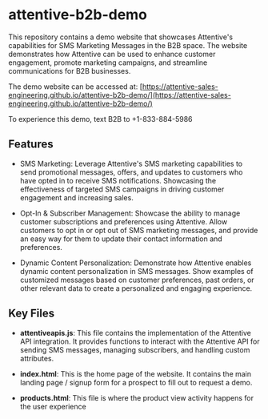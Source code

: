 # attentive-b2b-demo

This repository contains a demo website that showcases Attentive's capabilities for SMS Marketing Messages in the B2B space. The website demonstrates how Attentive can be used to enhance customer engagement, promote marketing campaigns, and streamline communications for B2B businesses.

The demo website can be accessed at: [https://attentive-sales-engineering.github.io/attentive-b2b-demo/](https://attentive-sales-engineering.github.io/attentive-b2b-demo/)

To experience this demo, text B2B to +1-833-884-5986


## Features

- SMS Marketing: Leverage Attentive's SMS marketing capabilities to send promotional messages, offers, and updates to customers who have opted in to receive SMS notifications. Showcasing the effectiveness of targeted SMS campaigns in driving customer engagement and increasing sales.

- Opt-In & Subscriber Management: Showcase the ability to manage customer subscriptions and preferences using Attentive. Allow customers to opt in or opt out of SMS marketing messages, and provide an easy way for them to update their contact information and preferences.

- Dynamic Content Personalization: Demonstrate how Attentive enables dynamic content personalization in SMS messages. Show examples of customized messages based on customer preferences, past orders, or other relevant data to create a personalized and engaging experience.

## Key Files

- **attentiveapis.js**: This file contains the implementation of the Attentive API integration. It provides functions to interact with the Attentive API for sending SMS messages, managing subscribers, and handling custom attributes. 

- **index.html**: This is the home page of the website. It contains the main landing page / signup form for a prospect to fill out to request a demo.

- **products.html**: This file is where the product view activity happens for the user experience
